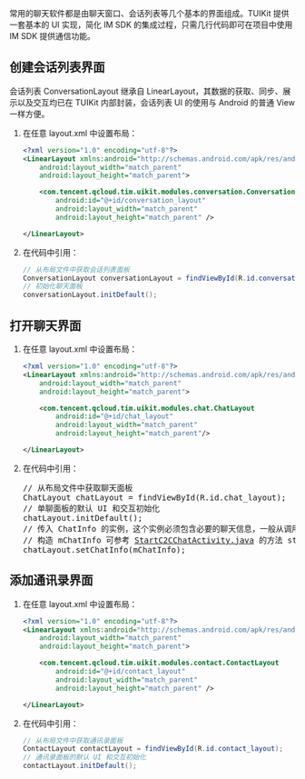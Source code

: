 
常用的聊天软件都是由聊天窗口、会话列表等几个基本的界面组成。TUIKit 提供一套基本的 UI 实现，简化 IM SDK 的集成过程，只需几行代码即可在项目中使用 IM SDK 提供通信功能。

## 创建会话列表界面

会话列表 ConversationLayout 继承自 LinearLayout，其数据的获取、同步、展示以及交互均已在 TUIKit 内部封装，会话列表 UI 的使用与 Android 的普通 View 一样方便。

<ol><li>在任意 layout.xml 中设置布局：

```xml
<?xml version="1.0" encoding="utf-8"?>
<LinearLayout xmlns:android="http://schemas.android.com/apk/res/android"
    android:layout_width="match_parent"
    android:layout_height="match_parent">

    <com.tencent.qcloud.tim.uikit.modules.conversation.ConversationLayout
        android:id="@+id/conversation_layout"
        android:layout_width="match_parent"
        android:layout_height="match_parent" />

</LinearLayout>
```
</li>
<li>在代码中引用：

```java
// 从布局文件中获取会话列表面板
ConversationLayout conversationLayout = findViewById(R.id.conversation_layout);
// 初始化聊天面板
conversationLayout.initDefault();
```
</li></ol>

## 打开聊天界面

<ol><li>在任意 layout.xml 中设置布局：

```xml
<?xml version="1.0" encoding="utf-8"?>
<LinearLayout xmlns:android="http://schemas.android.com/apk/res/android"
    android:layout_width="match_parent"
    android:layout_height="match_parent">

    <com.tencent.qcloud.tim.uikit.modules.chat.ChatLayout
        android:id="@+id/chat_layout"
        android:layout_width="match_parent"
        android:layout_height="match_parent"/>

</LinearLayout>
```

</li>
<li>在代码中引用：

<pre>
// 从布局文件中获取聊天面板
ChatLayout chatLayout = findViewById(R.id.chat_layout);
// 单聊面板的默认 UI 和交互初始化
chatLayout.initDefault();
// 传入 ChatInfo 的实例，这个实例必须包含必要的聊天信息，一般从调用方传入
// 构造 mChatInfo 可参考 <a href="https://github.com/tencentyun/TIMSDK/blob/master/Android/app/src/main/java/com/tencent/qcloud/tim/demo/menu/StartC2CChatActivity.java">StartC2CChatActivity.java</a> 的方法 startConversation
chatLayout.setChatInfo(mChatInfo);
</pre>
</li></ol>

## 添加通讯录界面

<ol><li>在任意 layout.xml 中设置布局：
    
```xml
<?xml version="1.0" encoding="utf-8"?>
<LinearLayout xmlns:android="http://schemas.android.com/apk/res/android"
    android:layout_width="match_parent"
    android:layout_height="match_parent">

    <com.tencent.qcloud.tim.uikit.modules.contact.ContactLayout
        android:id="@+id/contact_layout"
        android:layout_width="match_parent"
        android:layout_height="match_parent" />

</LinearLayout>
```

</li>
<li>在代码中引用：

```java
// 从布局文件中获取通讯录面板
ContactLayout contactLayout = findViewById(R.id.contact_layout);
// 通讯录面板的默认 UI 和交互初始化
contactLayout.initDefault();
```
</li></ol>
